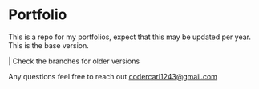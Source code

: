 # Portfolio

This is a repo for my portfolios, expect that this may be updated per year. This is the base version.

| Check the branches for older versions

Any questions feel free to reach out codercarl1243@gmail.com